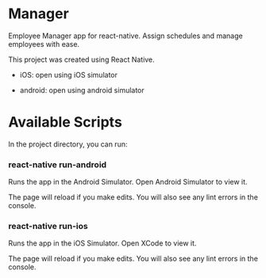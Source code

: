 # Manager

Employee Manager app for react-native. Assign schedules and manage employees with ease.

This project was created using React Native.

* iOS: open using iOS simulator

* android: open using android simulator

# Available Scripts
In the project directory, you can run:

### react-native run-android
Runs the app in the Android Simulator.
Open Android Simulator to view it.

The page will reload if you make edits.
You will also see any lint errors in the console.

### react-native run-ios
Runs the app in the iOS Simulator.
Open XCode to view it.

The page will reload if you make edits.
You will also see any lint errors in the console.
